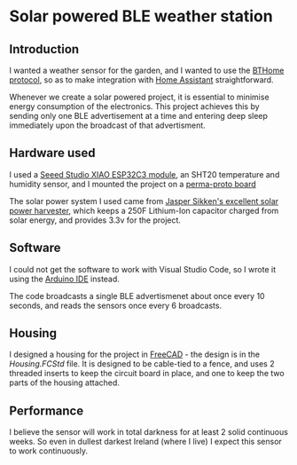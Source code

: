# Solar powered BLE weather station

## Introduction

I wanted a weather sensor for the garden, and I wanted to use the [BTHome protocol](https://bthome.io/format/),
so as to make integration with [Home Assistant](https://www.home-assistant.io/) straightforward.

Whenever we create a solar powered project, it is essential to minimise energy consumption of the electronics. This project achieves this by sending only one
BLE advertisement at a time and entering deep sleep immediately upon the broadcast of that advertisment.

## Hardware used

I used a [Seeed Studio XIAO ESP32C3 module](https://www.seeedstudio.com/Seeed-XIAO-ESP32C3-p-5431.html),
an SHT20 temperature and humidity sensor, and I mounted the project on a [perma-proto board](https://www.aliexpress.com/item/4000301371545.html)

The solar power system I used came from [Jasper Sikken's excellent solar power harvester](https://www.tindie.com/products/jaspersikken/solar-harvesting-into-lithium-ion-capacitor/),
which keeps a 250F Lithium-Ion capacitor charged from solar energy, and provides 3.3v for the project.

## Software

I could not get the software to work with Visual Studio Code, so I wrote it using the [Arduino IDE](https://docs.arduino.cc/software/ide/) instead.

The code broadcasts a single BLE advertismenet about once every 10 seconds, and reads the sensors once every 6 broadcasts.

## Housing

I designed a housing for the project in [FreeCAD](https://www.freecad.org/) - the design is in the *Housing.FCStd* file. It is designed to be cable-tied to a
fence, and uses 2 threaded inserts to keep the circuit board in place, and one to keep the two parts of the housing attached.

## Performance

I believe the sensor will work in total darkness for at least 2 solid continuous weeks. So even in dullest darkest Ireland (where I live) I expect this sensor
to work continuously.
